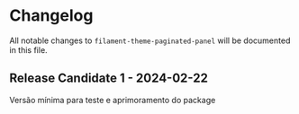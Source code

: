# Changelog

All notable changes to `filament-theme-paginated-panel` will be documented in this file.

## Release Candidate 1 - 2024-02-22

Versão mínima para teste e aprimoramento do package
